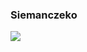 ### Siemanczeko




![](https://www.freepnglogos.com/uploads/anime-face-png/anime-blush-clip-art-png-17.png)
